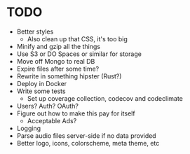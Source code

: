 # TODO

* Better styles
  * Also clean up that CSS, it's too big
* Minify and gzip all the things
* Use S3 or DO Spaces or similar for storage
* Move off Mongo to real DB
* Expire files after some time?
* Rewrite in something hipster (Rust?)
* Deploy in Docker
* Write some tests
  * Set up coverage collection, codecov and codeclimate
* Users? Auth? OAuth?
* Figure out how to make this pay for itself
  * Acceptable Ads?
* Logging
* Parse audio files server-side if no data provided
* Better logo, icons, colorscheme, meta theme, etc

